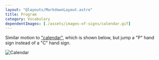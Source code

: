 ```yaml
---
layout: "@layouts/MarkdownLayout.astro"
title: Program
category: Vocabulary
dependentImages: [./assets/images-of-signs/calendar.gif]
---
```


Similar motion to ["calendar"](./calendar),
which is shown below, but jump a "P" hand sign instead of a "C" hand sign.

![Calendar](@signs/calendar.gif)

